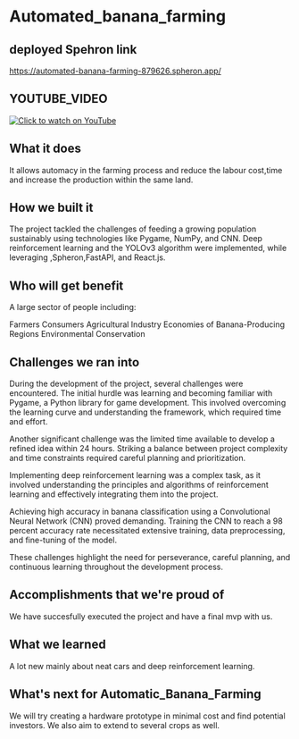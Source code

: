# Automated_banana_farming


## deployed Spehron link
https://automated-banana-farming-879626.spheron.app/

## YOUTUBE_VIDEO
[![Click to watch on YouTube]()](https://www.youtube.com/watch?v=BGIOwijzao0)


## What it does
It allows automacy in the farming process and reduce the labour cost,time and increase the production within the same land.

## How we built it
The project tackled the challenges of feeding a growing population sustainably using technologies like Pygame, NumPy, and CNN. Deep reinforcement learning and the YOLOv3 algorithm were implemented, while leveraging ,Spheron,FastAPI, and React.js. 



## Who will get benefit
A large sector of people including:

Farmers
Consumers
Agricultural Industry
Economies of Banana-Producing Regions
Environmental Conservation

## Challenges we ran into
During the development of the project, several challenges were encountered. The initial hurdle was learning and becoming familiar with Pygame, a Python library for game development. This involved overcoming the learning curve and understanding the framework, which required time and effort.

Another significant challenge was the limited time available to develop a refined idea within 24 hours. Striking a balance between project complexity and time constraints required careful planning and prioritization.

Implementing deep reinforcement learning was a complex task, as it involved understanding the principles and algorithms of reinforcement learning and effectively integrating them into the project.

Achieving high accuracy in banana classification using a Convolutional Neural Network (CNN) proved demanding. Training the CNN to reach a 98 percent accuracy rate necessitated extensive training, data preprocessing, and fine-tuning of the model.

These challenges highlight the need for perseverance, careful planning, and continuous learning throughout the development process.



## Accomplishments that we're proud of
We have succesfully executed the project and have a final mvp with us.

## What we learned
A lot new mainly about neat cars and deep reinforcement learning.

## What's next for Automatic_Banana_Farming
We will try creating a hardware prototype in minimal cost and find potential investors. We also aim to extend to several crops as well.


